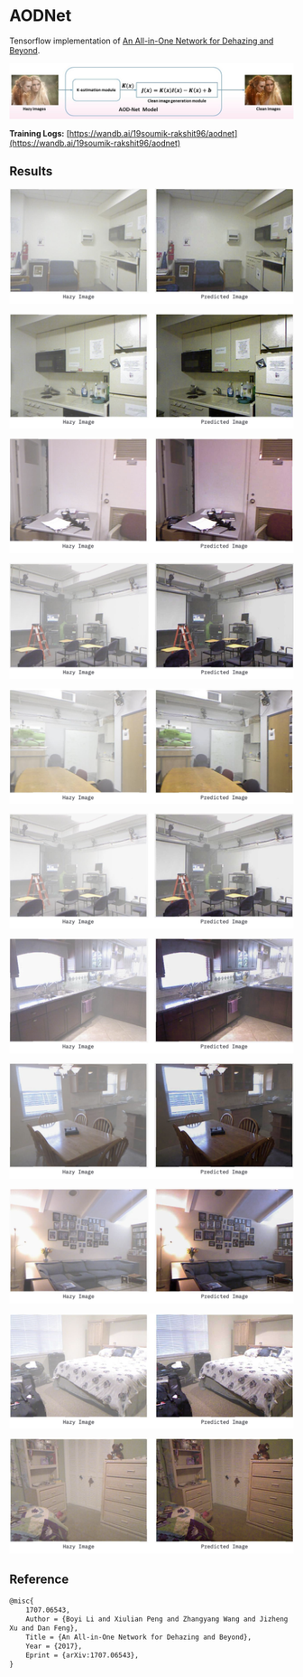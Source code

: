 # AODNet

Tensorflow implementation of [An All-in-One Network for Dehazing and Beyond](https://arxiv.org/pdf/1707.06543.pdf).

![](./assets/aodnet_architecture.jpg)

**Training Logs:** [https://wandb.ai/19soumik-rakshit96/aodnet](https://wandb.ai/19soumik-rakshit96/aodnet)

## Results

![](./assets/pred_1.png)

![](./assets/pred_2.png)

![](./assets/pred_3.png)

![](./assets/pred_4.png)

![](./assets/pred_5.png)

![](./assets/pred_6.png)

![](./assets/pred_7.png)

![](./assets/pred_8.png)

![](./assets/pred_9.png)

![](./assets/pred_10.png)

![](./assets/pred_11.png)

## Reference

```
@misc{
    1707.06543,
    Author = {Boyi Li and Xiulian Peng and Zhangyang Wang and Jizheng Xu and Dan Feng},
    Title = {An All-in-One Network for Dehazing and Beyond},
    Year = {2017},
    Eprint = {arXiv:1707.06543},
}
```
